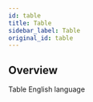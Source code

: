 ```yaml
---
id: table
title: Table
sidebar_label: Table
original_id: table
---
```


## Overview

Table English language
